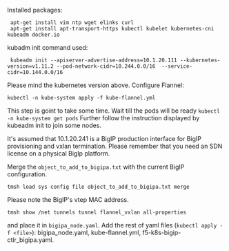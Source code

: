 Installed packages:
```
 apt-get install vim ntp wget elinks curl
 apt-get install apt-transport-https kubectl kubelet kubernetes-cni kubeadm docker.io
```
kubadm init command used:
```
 kubeadm init --apiserver-advertise-address=10.1.20.111 --kubernetes-version=v1.11.2 --pod-network-cidr=10.244.0.0/16  --service-cidr=10.144.0.0/16
```
Please mind the kubernetes version above. 
Configure Flannel:
```
kubectl -n kube-system apply -f kube-flannel.yml
```
This step is  goint to take some time. Wait till the pods will be ready `kubectl -n kube-system get pods` 
Further follow the instruction displayed by kubeadm init to join some nodes.

It's assumed that 10.1.20.241 is a BigIP production interface for BigIP provisioning and vxlan termination. Please remember that you need an SDN license on a physical BigIp platform.

Merge the `object_to_add_to_bigipa.txt` with the current BigIP configuration.
```
tmsh load sys config file object_to_add_to_bigipa.txt merge
```
Please note the BigIP's vtep MAC address.
```
tmsh show /net tunnels tunnel flannel_vxlan all-properties
```
and place it in `bigipa_node.yaml`.
Add the rest of yaml files (`kubectl apply -f <file>`): bigipa_node.yaml, kube-flannel.yml, f5-k8s-bigip-ctlr_bigipa.yaml.
